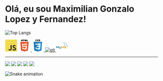 # Olá, eu sou Maximilian Gonzalo Lopez y Fernandez!

![Top Langs](https://github-readme-stats.vercel.app/api/top-langs/?username=codethi&layout=compact&theme=highcontrast)

<div style="display: inline_block">

<a href="https://developer.mozilla.org/en-US/docs/Web/JavaScript" target="_blank"> <img src="https://raw.githubusercontent.com/devicons/devicon/master/icons/javascript/javascript-original.svg" alt="javascript" width="40" height="40"/></a>
<a href="https://www.w3.org/html/" target="_blank"> <img src="https://raw.githubusercontent.com/devicons/devicon/master/icons/html5/html5-original-wordmark.svg" alt="html5" width="40" height="40"/> </a> 
<a href="https://www.w3schools.com/css/" target="_blank"> <img src="https://raw.githubusercontent.com/devicons/devicon/master/icons/css3/css3-original-wordmark.svg" alt="css3" width="40" height="40"/> </a>
<a href="https://git-scm.com/" target="_blank"> <img src="https://www.vectorlogo.zone/logos/git-scm/git-scm-icon.svg" alt="git" width="40" height="40"/> </a>
<a href="https://www.mysql.com/" target="_blank"> <img src="https://raw.githubusercontent.com/devicons/devicon/master/icons/mysql/mysql-original-wordmark.svg" alt="mysql" width="40" height="40"/> </a>

</div>

<hr>

[<img src="https://img.shields.io/badge/youtube-%23E60023.svg?&style=for-the-badge&logo=youtube&logoColor=white" />](https://www.youtube.com/channel/UCZVNbKorytLY2RJHa1CzKdg)  [<img src = "https://img.shields.io/badge/instagram-%23E4405F.svg?&style=for-the-badge&logo=instagram&logoColor=white">](https://www.instagram.com/max.lyfe/) [<img src="https://img.shields.io/badge/linkedin-%230077B5.svg?&style=for-the-badge&logo=linkedin&logoColor=white" />](https://github.com/maxlyfe) [<img src="https://img.shields.io/badge/Codepen-000000?style=for-the-badge&logo=codepen&logoColor=white" />](https://codepen.io/maxlyfe) [<img src="https://img.shields.io/badge/-gmail-2EC866?style=for-the-badge&logo=gmail&logoColor=white" />](mailto:maximilianolyfbuzios@gmail.com)

![Snake animation](https://github.com/codethi/codethi/blob/output/github-contribution-grid-snake.svg)

